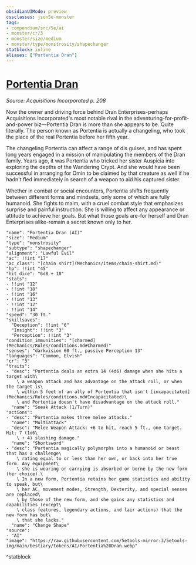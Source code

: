 ```yaml
---
obsidianUIMode: preview
cssclasses: json5e-monster
tags:
- compendium/src/5e/ai
- monster/cr/3
- monster/size/medium
- monster/type/monstrosity/shapechanger
statblock: inline
aliases: ["Portentia Dran"]
---
```

# [Portentia Dran](Mechanics\bestiary\npc/portentia-dran-ai.md)
*Source: Acquisitions Incorporated p. 208*  

Now the owner and driving force behind Dran Enterprises-perhaps Acquisitions Incorporated's most notable rival in the adventuring-for-profit-and-power biz—Portentia Dran is more than she appears to be. Quite literally. The person known as Portentia is actually a changeling, who took the place of the real Portentia before her fifth year.

The changeling Portentia can affect a range of dis guises, and has spent long years engaged in a mission of manipulating the members of the Dran family. Years ago, it was Portentia who tricked her sister Auspicia into exploring the depths of the Wandering Crypt. And she would have been successful in arranging for Omin to be claimed by that creature as well if he hadn't fled immediately in search of a weapon to aid his captured sister.

Whether in combat or social encounters, Portentia shifts frequently between different forms and mindsets, only some of which are fully humanoid. She fights to maim, with a cruel combat style that emphasizes surprise and painful instruction. She is willing to affect any appearance or attitude to achieve her goals. But what those goals are-for herself and Dran Enterprises alike-remain a secret known only to her.

```statblock
"name": "Portentia Dran (AI)"
"size": "Medium"
"type": "monstrosity"
"subtype": "shapechanger"
"alignment": "Lawful Evil"
"ac": !!int "17"
"ac_class": "[chain shirt](Mechanics/items/chain-shirt.md)"
"hp": !!int "45"
"hit_dice": "6d8 + 18"
"stats":
- !!int "12"
- !!int "18"
- !!int "16"
- !!int "13"
- !!int "12"
- !!int "14"
"speed": "30 ft."
"skillsaves":
  "Deception": !!int "6"
  "Insight": !!int "3"
  "Perception": !!int "3"
"condition_immunities": "[charmed](Mechanics/Rules/conditions.md#Charmed)"
"senses": "darkvision 60 ft., passive Perception 13"
"languages": "Common, Elvish"
"cr": "3"
"traits":
- "desc": "Portentia deals an extra 14 (4d6) damage when she hits a target with\
    \ a weapon attack and has advantage on the attack roll, or when the target is\
    \ within 5 feet of an ally of Portentia that isn't [incapacitated](Mechanics/Rules/conditions.md#Incapacitated)\
    \ and Portentia doesn't have disadvantage on the attack roll."
  "name": "Sneak Attack (1/Turn)"
"actions":
- "desc": "Portentia makes three melee attacks."
  "name": "Multiattack"
- "desc": "Melee Weapon Attack: +6 to hit, reach 5 ft., one target. Hit: 7 (1d6\
    \ + 4) slashing damage."
  "name": "Shortsword"
- "desc": "Portentia magically polymorphs into a humanoid or beast that has a challenge\
    \ rating equal to or less than her own, or back into her true form. Any equipment\
    \ she is wearing or carrying is absorbed or borne by the new form (her choice).\
    \ In a new form, Portentia retains her game statistics and ability to speak, but\
    \ her AC, movement modes, Strength, Dexterity, and special senses are replaced\
    \ by those of the new form, and she gains any statistics and capabilities (except\
    \ class features, legendary actions, and lair actions) that the new form has but\
    \ that she lacks."
  "name": "Change Shape"
"source":
- "AI"
"image": "https://raw.githubusercontent.com/5etools-mirror-3/5etools-img/main/bestiary/tokens/AI/Portentia%20Dran.webp"
```
^statblock